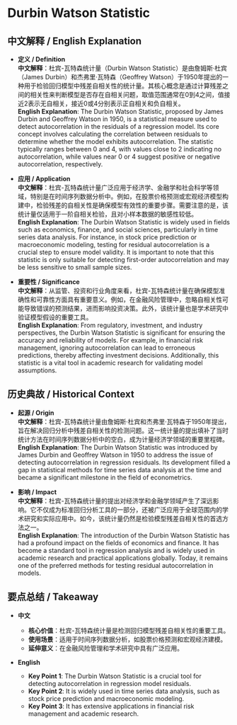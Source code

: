# Durbin Watson Statistic

## 中文解释 / English Explanation

* **定义 / Definition**  
  **中文解释**：杜宾-瓦特森统计量（Durbin Watson Statistic）是由詹姆斯·杜宾（James Durbin）和杰弗里·瓦特森（Geoffrey Watson）于1950年提出的一种用于检验回归模型中残差自相关性的统计量。其核心概念是通过计算残差之间的相关性来判断模型是否存在自相关问题，取值范围通常在0到4之间，值接近2表示无自相关，接近0或4分别表示正自相关和负自相关。  
  **English Explanation**: The Durbin Watson Statistic, proposed by James Durbin and Geoffrey Watson in 1950, is a statistical measure used to detect autocorrelation in the residuals of a regression model. Its core concept involves calculating the correlation between residuals to determine whether the model exhibits autocorrelation. The statistic typically ranges between 0 and 4, with values close to 2 indicating no autocorrelation, while values near 0 or 4 suggest positive or negative autocorrelation, respectively.

* **应用 / Application**  
  **中文解释**：杜宾-瓦特森统计量广泛应用于经济学、金融学和社会科学等领域，特别是在时间序列数据分析中。例如，在股票价格预测或宏观经济模型构建中，检验残差的自相关性是确保模型有效性的重要步骤。需要注意的是，该统计量仅适用于一阶自相关检验，且对小样本数据的敏感性较低。  
  **English Explanation**: The Durbin Watson Statistic is widely used in fields such as economics, finance, and social sciences, particularly in time series data analysis. For instance, in stock price prediction or macroeconomic modeling, testing for residual autocorrelation is a crucial step to ensure model validity. It is important to note that this statistic is only suitable for detecting first-order autocorrelation and may be less sensitive to small sample sizes.

* **重要性 / Significance**  
  **中文解释**：从监管、投资和行业角度来看，杜宾-瓦特森统计量在确保模型准确性和可靠性方面具有重要意义。例如，在金融风险管理中，忽略自相关性可能导致错误的预测结果，进而影响投资决策。此外，该统计量也是学术研究中验证模型假设的重要工具。  
  **English Explanation**: From regulatory, investment, and industry perspectives, the Durbin Watson Statistic is significant for ensuring the accuracy and reliability of models. For example, in financial risk management, ignoring autocorrelation can lead to erroneous predictions, thereby affecting investment decisions. Additionally, this statistic is a vital tool in academic research for validating model assumptions.

## 历史典故 / Historical Context

* **起源 / Origin**  
  **中文解释**：杜宾-瓦特森统计量由詹姆斯·杜宾和杰弗里·瓦特森于1950年提出，旨在解决回归分析中残差自相关性的检测问题。这一统计量的提出填补了当时统计方法在时间序列数据分析中的空白，成为计量经济学领域的重要里程碑。  
  **English Explanation**: The Durbin Watson Statistic was introduced by James Durbin and Geoffrey Watson in 1950 to address the issue of detecting autocorrelation in regression residuals. Its development filled a gap in statistical methods for time series data analysis at the time and became a significant milestone in the field of econometrics.

* **影响 / Impact**  
  **中文解释**：杜宾-瓦特森统计量的提出对经济学和金融学领域产生了深远影响。它不仅成为标准回归分析工具的一部分，还被广泛应用于全球范围内的学术研究和实际应用中。如今，该统计量仍然是检验模型残差自相关性的首选方法之一。  
  **English Explanation**: The introduction of the Durbin Watson Statistic has had a profound impact on the fields of economics and finance. It has become a standard tool in regression analysis and is widely used in academic research and practical applications globally. Today, it remains one of the preferred methods for testing residual autocorrelation in models.

## 要点总结 / Takeaway

* **中文**  
  - **核心价值**：杜宾-瓦特森统计量是检测回归模型残差自相关性的重要工具。  
  - **使用场景**：适用于时间序列数据分析，如股票价格预测和宏观经济建模。  
  - **延伸意义**：在金融风险管理和学术研究中具有广泛应用。

* **English**  
  - **Key Point 1**: The Durbin Watson Statistic is a crucial tool for detecting autocorrelation in regression model residuals.  
  - **Key Point 2**: It is widely used in time series data analysis, such as stock price prediction and macroeconomic modeling.  
  - **Key Point 3**: It has extensive applications in financial risk management and academic research.